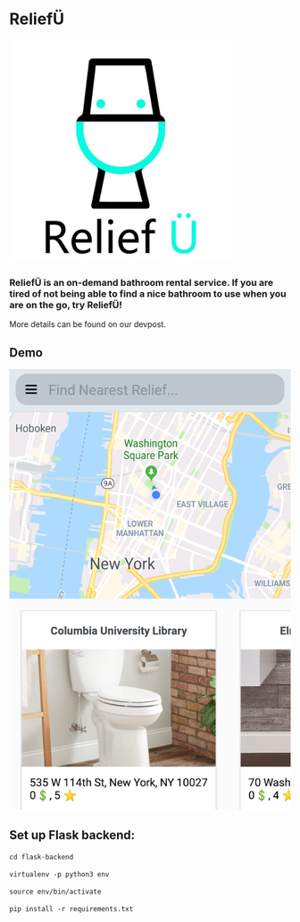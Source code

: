 # ReliefÜ

<img src="assets/logo.jpg" height=400 width=400/>

### ReliefÜ is an on-demand bathroom rental service. If you are tired of not being able to find a nice bathroom to use when you are on the go, try ReliefÜ!

More details can be found on our <a src="https://devpost.com/software/hackny-2019">devpost</a>.

## Demo

<img src="assets/demo1.png" />

## Set up Flask backend: 
`cd flask-backend`

`virtualenv -p python3 env`

`source env/bin/activate`

`pip install -r requirements.txt`

